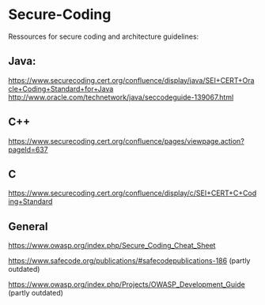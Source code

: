 # Secure-Coding
Ressources for secure coding and architecture guidelines:

## Java:

https://www.securecoding.cert.org/confluence/display/java/SEI+CERT+Oracle+Coding+Standard+for+Java
http://www.oracle.com/technetwork/java/seccodeguide-139067.html

## C++

https://www.securecoding.cert.org/confluence/pages/viewpage.action?pageId=637

## C

https://www.securecoding.cert.org/confluence/display/c/SEI+CERT+C+Coding+Standard

## General

https://www.owasp.org/index.php/Secure_Coding_Cheat_Sheet

https://www.safecode.org/publications/#safecodepublications-186 (partly outdated)

https://www.owasp.org/index.php/Projects/OWASP_Development_Guide (partly outdated)
